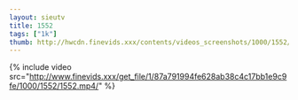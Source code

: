 ```yaml
--- 
layout: sieutv
title: 1552
tags: ["1k"]
thumb: http://hwcdn.finevids.xxx/contents/videos_screenshots/1000/1552/preview.mp4.jpg
---
```

{% include video src="http://www.finevids.xxx/get_file/1/87a791994fe628ab38c4c17bb1e9c9fe/1000/1552/1552.mp4/" %} 
